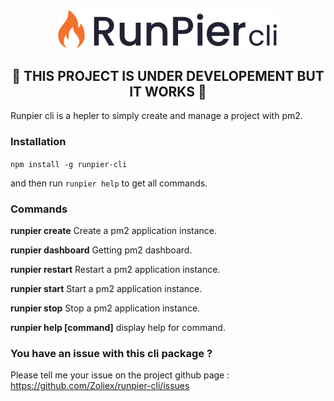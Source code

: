 <div align="center">
	<img src="./assets/runpier-cli-logo.png" width="70%"/>
	<br />

## 🚨 THIS PROJECT IS UNDER DEVELOPEMENT BUT IT WORKS 🚨
</div>

Runpier cli is a hepler to simply create and manage a project with pm2.

### Installation

`npm install -g runpier-cli` 

and then run `runpier help` to get all commands.

### Commands

**runpier create** Create a pm2 application instance.

**runpier dashboard** Getting pm2 dashboard.

**runpier restart** Restart a pm2 application instance.

**runpier start** Start a pm2 application instance.

**runpier stop** Stop a pm2 application instance.

**runpier help [command]**  display help for command.


### You have an issue with this cli package ?
Please tell me your issue on the project github page :
https://github.com/Zoliex/runpier-cli/issues